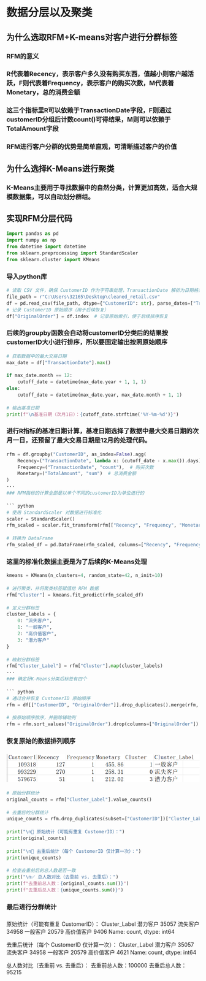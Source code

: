 # 数据分层以及聚类

## 为什么选取RFM+K-means对客户进行分群标签
### RFM的意义
### R代表着Recency，表示客户多久没有购买东西，值越小则客户越活跃，F则代表着Frequency，表示客户的购买次数，M代表着Monetary，总的消费金额
### 这三个指标里R可以依赖于TransactionDate字段，F则通过customerID分组后计数count()可得结果，M则可以依赖于TotalAmount字段
### RFM进行客户分群的优势是简单直观，可清晰描述客户的价值

## 为什么选择K-Means进行聚类
### K-Means主要用于寻找数据中的自然分类，计算更加高效，适合大规模数据集，可以自动划分群组。

## 实现RFM分层代码
``` python
import pandas as pd
import numpy as np
from datetime import datetime
from sklearn.preprocessing import StandardScaler
from sklearn.cluster import KMeans
```
### 导入python库

``` python
# 读取 CSV 文件，确保 CustomerID 作为字符串处理，TransactionDate 解析为日期格式
file_path = r"C:\Users\32165\Desktop\cleaned_retail.csv"
df = pd.read_csv(file_path, dtype={"CustomerID": str}, parse_dates=["TransactionDate"])
# 记录 CustomerID 原始顺序（用于后续恢复）
df["OriginalOrder"] = df.index  # 记录原始索引，便于后续排序恢复
```
### 后续的groupby函数会自动将customerID分类后的结果按customerID大小进行排序，所以要固定输出按照原始顺序

``` python
# 获取数据中的最大交易日期
max_date = df["TransactionDate"].max()

if max_date.month == 12:
    cutoff_date = datetime(max_date.year + 1, 1, 1)
else:
    cutoff_date = datetime(max_date.year, max_date.month + 1, 1)

# 输出基准日期
print(f"\n基准日期（次月1日）：{cutoff_date.strftime('%Y-%m-%d')}")
```
### 进行R指标的基准日期计算，基准日期选择了数据中最大交易日期的次月一日，还预留了最大交易日期是12月的处理代码。

``` python
rfm = df.groupby("CustomerID", as_index=False).agg(
    Recency=("TransactionDate", lambda x: (cutoff_date - x.max()).days),  # 最近购买天数
    Frequency=("TransactionDate", "count"),  # 购买次数
    Monetary=("TotalAmount", "sum")  # 总消费金额
)
···
### RFM指标的计算全部是以单个不同的customerID为单位进行的

``` python
# 使用 StandardScaler 对数据进行标准化
scaler = StandardScaler()
rfm_scaled = scaler.fit_transform(rfm[["Recency", "Frequency", "Monetary"]])

# 转换为 DataFrame 
rfm_scaled_df = pd.DataFrame(rfm_scaled, columns=["Recency", "Frequency", "Monetary"])
```
### 这里的标准化数据主要是为了后续的K-Means处理

``` python
kmeans = KMeans(n_clusters=4, random_state=42, n_init=10)

# 进行聚类，并将聚类标签赋值给 RFM 数据
rfm["Cluster"] = kmeans.fit_predict(rfm_scaled_df)

# 定义分群标签
cluster_labels = {
    0: "流失客户",
    1: "一般客户",
    2: "高价值客户",
    3: "潜力客户"
}

# 映射分群标签
rfm["Cluster_Label"] = rfm["Cluster"].map(cluster_labels)
···
### 确定好K-Means分类后标签有四个

``` python
# 通过合并恢复 CustomerID 原始顺序
rfm = df[["CustomerID", "OriginalOrder"]].drop_duplicates().merge(rfm, on="CustomerID", how="left")

# 按原始顺序排序，并删除辅助列
rfm = rfm.sort_values("OriginalOrder").drop(columns=["OriginalOrder"])
```
### 恢复原始的数据排列顺序
### ![RFM+K-means输出效果图](https://github.com/ilovescho-O-olsomuch/retail-transaction/blob/main/RFM%2BKMEANS.png)

``` python
# 原始分群统计
original_counts = rfm["Cluster_Label"].value_counts()

# 去重后的分群统计
unique_counts = rfm.drop_duplicates(subset=["CustomerID"])["Cluster_Label"].value_counts()

print("\n🔹 原始统计（可能有重复 CustomerID）：")
print(original_counts)

print("\n🔹 去重后统计（每个 CustomerID 仅计算一次）：")
print(unique_counts)

# 检查去重前后的总人数是否一致
print("\n✅ 总人数对比（去重前 vs. 去重后）：")
print(f"去重前总人数：{original_counts.sum()}")
print(f"去重后总人数：{unique_counts.sum()}")
```
### 最后进行分群统计
###  
原始统计（可能有重复 CustomerID）：
Cluster_Label
潜力客户     35057
流失客户     34958
一般客户     20579
高价值客户     9406
Name: count, dtype: int64

去重后统计（每个 CustomerID 仅计算一次）：
Cluster_Label
潜力客户     35057
流失客户     34958
一般客户     20579
高价值客户     4621
Name: count, dtype: int64

总人数对比（去重前 vs. 去重后）：
去重前总人数：100000
去重后总人数：95215


